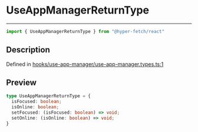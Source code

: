 

# UseAppManagerReturnType

<div class="api-docs__separator" data-reactroot="">

---

</div><div class="api-docs__import" data-reactroot="">

```ts
import { UseAppManagerReturnType } from "@hyper-fetch/react"
```

</div><div class="api-docs__section">

## Description

</div><div class="api-docs__description"><span class="api-docs__do-not-parse">



</span></div><p class="api-docs__definition">

Defined in [hooks/use-app-manager/use-app-manager.types.ts:1](https://github.com/BetterTyped/hyper-fetch/blob/7e232edb/packages/react/src/hooks/use-app-manager/use-app-manager.types.ts#L1)

</p><div class="api-docs__section">

## Preview

</div><div class="api-docs__preview type">

```ts
type UseAppManagerReturnType = {
  isFocused: boolean; 
  isOnline: boolean; 
  setFocused: (isFocused: boolean) => void; 
  setOnline: (isOnline: boolean) => void; 
}
```

</div>
